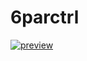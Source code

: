 # 6parctrl

[![preview](https://img.youtube.com/vi/RCqeYSXJed4/maxresdefault.jpg)](https://youtu.be/RCqeYSXJed4A)
